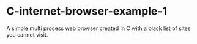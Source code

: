 # C-internet-browser-example-1
A simple multi process web browser created in C with a black list of sites you cannot visit.
